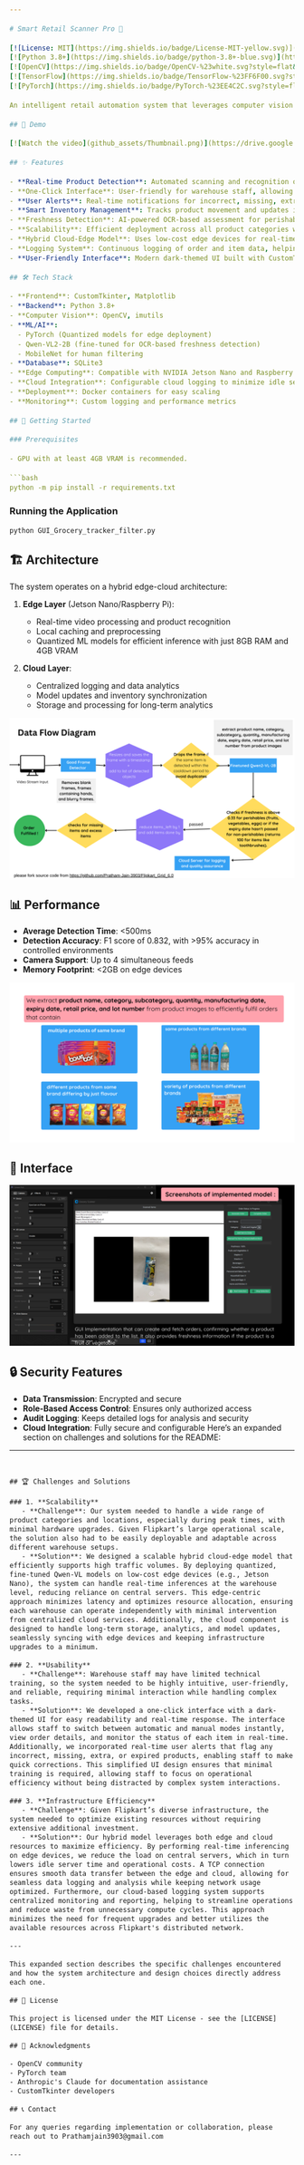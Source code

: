 ```yaml
---

# Smart Retail Scanner Pro 🛒

[![License: MIT](https://img.shields.io/badge/License-MIT-yellow.svg)](https://opensource.org/licenses/MIT)
[![Python 3.8+](https://img.shields.io/badge/python-3.8+-blue.svg)](https://www.python.org/downloads/)
[![OpenCV](https://img.shields.io/badge/OpenCV-%23white.svg?style=flat&logo=opencv&logoColor=white)](https://opencv.org/)
[![TensorFlow](https://img.shields.io/badge/TensorFlow-%23FF6F00.svg?style=flat&logo=TensorFlow&logoColor=white)](https://www.tensorflow.org/)
[![PyTorch](https://img.shields.io/badge/PyTorch-%23EE4C2C.svg?style=flat&logo=PyTorch&logoColor=white)](https://pytorch.org/)

An intelligent retail automation system that leverages computer vision and machine learning to streamline inventory management and enhance the shopping experience. Perfect for modern retail environments looking to automate their operations while maintaining accuracy and efficiency.

## 🎥 Demo

[![Watch the video](github_assets/Thumbnail.png)](https://drive.google.com/file/d/15eoGBw3SjDriYymjUkb_L5rgUbx-RZPX/view?usp=drive_link)

## ✨ Features

- **Real-time Product Detection**: Automated scanning and recognition of products using computer vision
- **One-Click Interface**: User-friendly for warehouse staff, allowing quick switching between automatic and manual modes
- **User Alerts**: Real-time notifications for incorrect, missing, extra, or expired products in orders
- **Smart Inventory Management**: Tracks product movement and updates inventory in real-time
- **Freshness Detection**: AI-powered OCR-based assessment for perishable goods and expiration detection for packaged products
- **Scalability**: Efficient deployment across all product categories with minimal hardware upgrades
- **Hybrid Cloud-Edge Model**: Uses low-cost edge devices for real-time inference and cloud for centralized logging and analytics
- **Logging System**: Continuous logging of order and item data, helping identify frequently mis-scanned products
- **User-Friendly Interface**: Modern dark-themed UI built with CustomTkinter for ease of use

## 🛠️ Tech Stack

- **Frontend**: CustomTkinter, Matplotlib
- **Backend**: Python 3.8+
- **Computer Vision**: OpenCV, imutils
- **ML/AI**:
  - PyTorch (Quantized models for edge deployment)
  - Qwen-VL2-2B (fine-tuned for OCR-based freshness detection)
  - MobileNet for human filtering
- **Database**: SQLite3
- **Edge Computing**: Compatible with NVIDIA Jetson Nano and Raspberry Pi
- **Cloud Integration**: Configurable cloud logging to minimize idle server times
- **Deployment**: Docker containers for easy scaling
- **Monitoring**: Custom logging and performance metrics

## 🚀 Getting Started

### Prerequisites

- GPU with at least 4GB VRAM is recommended.

```bash
python -m pip install -r requirements.txt
```

### Running the Application

```bash
python GUI_Grocery_tracker_filter.py
```

## 🏗️ Architecture

The system operates on a hybrid edge-cloud architecture:

1. **Edge Layer** (Jetson Nano/Raspberry Pi):
   - Real-time video processing and product recognition
   - Local caching and preprocessing
   - Quantized ML models for efficient inference with just 8GB RAM and 4GB VRAM

2. **Cloud Layer**:
   - Centralized logging and data analytics
   - Model updates and inventory synchronization
   - Storage and processing for long-term analytics

![Dataflow Diagram](github_assets/5.png)

## 📊 Performance

- **Average Detection Time**: <500ms
- **Detection Accuracy**: F1 score of 0.832, with >95% accuracy in controlled environments
- **Camera Support**: Up to 4 simultaneous feeds
- **Memory Footprint**: <2GB on edge devices

![Did you know we can ?!](github_assets/4.png)

## 📸 Interface

![Interface](github_assets/9.png)

## 🔒 Security Features

- **Data Transmission**: Encrypted and secure
- **Role-Based Access Control**: Ensures only authorized access
- **Audit Logging**: Keeps detailed logs for analysis and security
- **Cloud Integration**: Fully secure and configurable
Here’s an expanded section on challenges and solutions for the README:

---
```


## 🏆 Challenges and Solutions

### 1. **Scalability**
   - **Challenge**: Our system needed to handle a wide range of product categories and locations, especially during peak times, with minimal hardware upgrades. Given Flipkart’s large operational scale, the solution also had to be easily deployable and adaptable across different warehouse setups.
   - **Solution**: We designed a scalable hybrid cloud-edge model that efficiently supports high traffic volumes. By deploying quantized, fine-tuned Qwen-VL models on low-cost edge devices (e.g., Jetson Nano), the system can handle real-time inferences at the warehouse level, reducing reliance on central servers. This edge-centric approach minimizes latency and optimizes resource allocation, ensuring each warehouse can operate independently with minimal intervention from centralized cloud services. Additionally, the cloud component is designed to handle long-term storage, analytics, and model updates, seamlessly syncing with edge devices and keeping infrastructure upgrades to a minimum.

### 2. **Usability**
   - **Challenge**: Warehouse staff may have limited technical training, so the system needed to be highly intuitive, user-friendly, and reliable, requiring minimal interaction while handling complex tasks.
   - **Solution**: We developed a one-click interface with a dark-themed UI for easy readability and real-time response. The interface allows staff to switch between automatic and manual modes instantly, view order details, and monitor the status of each item in real-time. Additionally, we incorporated real-time user alerts that flag any incorrect, missing, extra, or expired products, enabling staff to make quick corrections. This simplified UI design ensures that minimal training is required, allowing staff to focus on operational efficiency without being distracted by complex system interactions.

### 3. **Infrastructure Efficiency**
   - **Challenge**: Given Flipkart’s diverse infrastructure, the system needed to optimize existing resources without requiring extensive additional investment.
   - **Solution**: Our hybrid model leverages both edge and cloud resources to maximize efficiency. By performing real-time inferencing on edge devices, we reduce the load on central servers, which in turn lowers idle server time and operational costs. A TCP connection ensures smooth data transfer between the edge and cloud, allowing for seamless data logging and analysis while keeping network usage optimized. Furthermore, our cloud-based logging system supports centralized monitoring and reporting, helping to streamline operations and reduce waste from unnecessary compute cycles. This approach minimizes the need for frequent upgrades and better utilizes the available resources across Flipkart's distributed network.

--- 

This expanded section describes the specific challenges encountered and how the system architecture and design choices directly address each one.

## 📝 License

This project is licensed under the MIT License - see the [LICENSE](LICENSE) file for details.

## 🙏 Acknowledgments

- OpenCV community
- PyTorch team
- Anthropic's Claude for documentation assistance
- CustomTkinter developers

## 📞 Contact

For any queries regarding implementation or collaboration, please reach out to Prathamjain3903@gmail.com

--- 

